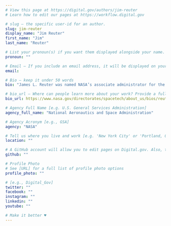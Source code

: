 ```yaml
---
# View this page at https://digital.gov/authors/jim-reuter
# Learn how to edit our pages at https://workflow.digital.gov

# slug — the specific user-id for an author.
slug: jim-reuter
display_name: "Jim Reuter"
first_name: "Jim"
last_name: "Reuter"

# List your pronoun(s) if you want them displayed alongside your name. If blank, we'll use just your name. Learn more http://mypronouns.org
pronoun: ""

# Email — If you include an email address, it will be displayed on your profile page
email: 

# Bio — keep it under 50 words
bio: "James L. Reuter was named NASA’s associate administrator for the Space Technology Mission Directorate (STMD) at NASA Headquarters in June 2019, a position in which he served in an acting capacity since February 2017. In this role, he provides executive leadership and management of the technology programs within STMD, with an annual investment value of $1.1 billion."

# bio_url — Where can people learn more about your work? Provide a full URL [e.g. 'https://www.example.gov/']
bio_url: https://www.nasa.gov/directorates/spacetech/about_us/bios/reuter_bio

# Agency Full Name [e.g. U.S. General Services Administration]
agency_full_name: "National Aeronautics and Space Administration"

# Agency Acronym [e.g., GSA]
agency: "NASA"

# Tell us where you live and work [e.g. 'New York City' or 'Portland, OR']
location: ""

# A GitHub account will allow you to edit pages on Digital.gov. Also, the image used in your GitHub account can be used to populate your digital.gov profile photo. Learn more about getting a Github account at [URL]
github: ""

# Profile Photo
# See [URL] for a full list of profile photo options
profile_photo: ""

# [e.g., Digital_Gov]
twitter: ""
facebook: ""
instagram: ""
linkedin: ""
youtube: ""

# Make it better ♥
---
```

